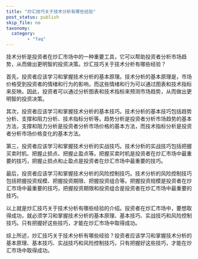 ```yaml
---
title: "炒汇技巧关于技术分析有哪些经验"
post_status: publish
skip_file: no
taxonomy:
  category:
        - "faq"
---
```


技术分析是投资者在炒汇市场中的一种重要工具，它可以帮助投资者分析市场趋势，从而做出更明智的投资决策。炒汇技巧关于技术分析有哪些经验？

首先，投资者应该学习和掌握技术分析的基本原理。技术分析的基本原理是，市场价格受到投资者的情绪和行为的影响，而这些情绪和行为可以通过图表和技术指标来反映。因此，投资者可以通过分析图表和技术指标来预测市场趋势，从而做出更明智的投资决策。

其次，投资者应该学习和掌握技术分析的基本技巧。技术分析的基本技巧包括趋势分析、支撑和阻力分析、技术指标分析等。趋势分析是投资者分析市场趋势的基本方法，支撑和阻力分析是投资者分析市场价格的基本方法，而技术指标分析是投资者分析市场价格变化的基本方法。

第三，投资者应该学习和掌握技术分析的实战技巧。技术分析的实战技巧包括把握买卖时机、把握止损点、把握止盈点等。把握买卖时机是投资者在炒汇市场中最重要的技巧，把握止损点和止盈点是投资者在炒汇市场中最重要的技巧。

最后，投资者应该学习和掌握技术分析的风险控制技巧。技术分析的风险控制技巧包括把握投资规模、把握投资期限、把握投资组合等。把握投资规模是投资者在炒汇市场中最重要的技巧，把握投资期限和投资组合是投资者在炒汇市场中最重要的技巧。

以上就是炒汇技巧关于技术分析有哪些经验的介绍。投资者在炒汇市场中，要想取得成功，就必须学习和掌握技术分析的基本原理、基本技巧、实战技巧和风险控制技巧。只有把握好这些技巧，才能在炒汇市场中取得成功。

综上所述，炒汇技巧关于技术分析有哪些经验？投资者应该学习和掌握技术分析的基本原理、基本技巧、实战技巧和风险控制技巧，只有把握好这些技巧，才能在炒汇市场中取得成功。
